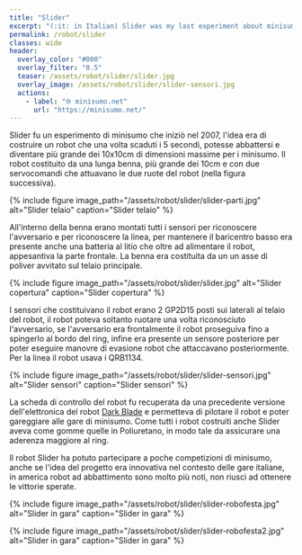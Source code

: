 ```yaml
---
title: "Slider"
excerpt: "(:it: in Italian) Slider was my last experiment about minisumo robot. This robot built with an old version of Dark Blade board, have a long blade and with two servo can run inside the ring. The robot use a lithium battery and two infrared sensor to recognize the robot. "
permalink: /robot/slider
classes: wide
header:
  overlay_color: "#000"
  overlay_filter: "0.5"
  teaser: /assets/robot/slider/slider.jpg
  overlay_image: /assets/robot/slider/slider-sensori.jpg
  actions:
    - label: "🌐 minisumo.net"
      url: "https://minisumo.net/"
---
```


Slider fu un esperimento di minisumo che iniziò nel 2007, l'idea era di costruire un robot che una volta scaduti i 5 secondi, potesse abbattersi e diventare più grande dei 10x10cm di dimensioni massime per i minisumo. Il robot costituito da una lunga benna, più grande dei 10cm e con due servocomandi che attuavano le due ruote del robot (nella figura successiva).

{% include figure image_path="/assets/robot/slider/slider-parti.jpg" alt="Slider telaio" caption="Slider telaio" %}

All'interno della benna erano montati tutti i sensori per riconoscere l'avversario e per riconoscere la linea, per mantenere il baricentro basso era presente anche una batteria al litio che oltre ad alimentare il robot, appesantiva la parte frontale. La benna era costituita da un un asse di poliver avvitato sul telaio principale.

{% include figure image_path="/assets/robot/slider/slider.jpg" alt="Slider copertura" caption="Slider copertura" %}

I sensori che costituivano il robot erano 2 GP2D15 posti sui laterali al telaio del robot, il robot poteva soltanto ruotare una volta riconosciuto l'avversario, se l'avversario era frontalmente il robot proseguiva fino a spingerlo al bordo del ring, infine era presente un sensore posteriore per poter eseguire manovre di evasione robot che attaccavano posteriormente.  Per la linea il robot usava i QRB1134.

{% include figure image_path="/assets/robot/slider/slider-sensori.jpg" alt="Slider sensori" caption="Slider sensori" %}

La scheda di controllo del robot fu recuperata da una precedente versione dell'elettronica del robot [Dark Blade](/robot/dark-blade) e permetteva di pilotare il robot e poter gareggiare alle gare di minisumo. Come tutti i robot costruiti anche Slider aveva come gomme quelle in Poliuretano, in modo tale da assicurare una aderenza maggiore al ring.

Il robot Slider ha potuto partecipare a poche competizioni di minisumo, anche se l'idea del progetto era innovativa nel contesto delle gare italiane, in america robot ad abbattimento sono molto più noti, non riuscì ad ottenere le vittorie sperate.

{% include figure image_path="/assets/robot/slider/slider-robofesta.jpg" alt="Slider in gara" caption="Slider in gara" %}

{% include figure image_path="/assets/robot/slider/slider-robofesta2.jpg" alt="Slider in gara" caption="Slider in gara" %}